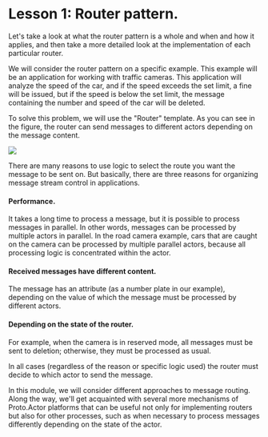 # Lesson 1: Router pattern.

Let's take a look at what the router pattern is a whole and when and how it applies, and then take a more detailed look at the implementation of each particular router.

We will consider the router pattern on a specific example. This example will be an application for working with traffic cameras. This application will analyze the speed of the car, and if the speed exceeds the set limit, a fine will be issued, but if the speed is below the set limit, the message containing the number and speed of the car will be deleted.

To solve this problem, we will use the "Router" template. As you can see in the figure, the router can send messages to different actors depending on the message content.

![](../../images/5_1_1.png)

There are many reasons to use logic to select the route you want the message to be sent on. But basically, there are three reasons for organizing message stream control in applications.

#### Performance.

It takes a long time to process a message, but it is possible to process messages in parallel. In other words, messages can be processed by multiple actors in parallel. In the road camera example, cars that are caught on the camera can be processed by multiple parallel actors, because all processing logic is concentrated within the actor.

#### Received messages have different content.

The message has an attribute (as a number plate in our example), depending on the value of which the message must be processed by different actors.

#### Depending on the state of the router.

For example, when the camera is in reserved mode, all messages must be sent to deletion; otherwise, they must be processed as usual.

In all cases (regardless of the reason or specific logic used) the router must decide to which actor to send the message.

In this module, we will consider different approaches to message routing. Along the way, we'll get acquainted with several more mechanisms of Proto.Actor platforms that can be useful not only for implementing routers but also for other processes, such as when necessary to process messages differently depending on the state of the actor. 